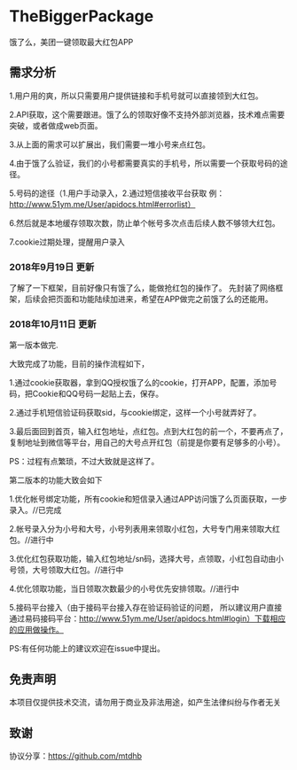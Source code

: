 # TheBiggerPackage
饿了么，美团一键领取最大红包APP

## 需求分析

1.用户用的爽，所以只需要用户提供链接和手机号就可以直接领到大红包。

2.API获取，这个需要跟进。饿了么的领取好像不支持外部浏览器，技术难点需要突破，或者做成web页面。

3.从上面的需求可以扩展出，我们需要一堆小号来点红包。

4.由于饿了么验证，我们的小号都需要真实的手机号，所以需要一个获取号码的途径。

5.号码的途径（1.用户手动录入，2.通过短信接收平台获取 例：http://www.51ym.me/User/apidocs.html#errorlist）

6.然后就是本地缓存领取次数，防止单个帐号多次点击后续人数不够领大红包。

7.cookie过期处理，提醒用户录入

### 2018年9月19日 更新

了解了一下框架，目前好像只有饿了么，能做抢红包的操作了。
先封装了网络框架，后续会把页面和功能陆续加进来，希望在APP做完之前饿了么的还能用。

### 2018年10月11日 更新

第一版本做完.

大致完成了功能，目前的操作流程如下，

1.通过cookie获取器，拿到QQ授权饿了么的cookie，打开APP，配置，添加号码，把Cookie和QQ号码一起贴上去，保存。

2.通过手机短信验证码获取sid，与cookie绑定，这样一个小号就弄好了。

3.最后面回到首页，输入红包地址，点红包。点到大红包的前一个，不要再点了，复制地址到微信等平台，用自己的大号点开红包（前提是你要有足够多的小号）。

PS：过程有点繁琐，不过大致就是这样了。

第二版本的功能大致会如下

1.优化帐号绑定功能，所有cookie和短信录入通过APP访问饿了么页面获取，一步录入。//已完成

2.帐号录入分为小号和大号，小号列表用来领取小红包，大号专门用来领取大红包。//进行中

3.优化红包获取功能，输入红包地址/sn码，选择大号，点领取，小红包自动由小号领，大号领取大红包。//进行中

4.优化领取功能，当日领取次数最少的小号优先安排领取。//进行中

5.接码平台接入（由于接码平台接入存在验证码验证的问题，
所以建议用户直接通过易码接码平台：http://www.51ym.me/User/apidocs.html#login）下载相应的应用做操作。

PS:有任何功能上的建议欢迎在issue中提出。


## 免责声明

本项目仅提供技术交流，请勿用于商业及非法用途，如产生法律纠纷与作者无关

## 致谢

协议分享：https://github.com/mtdhb
